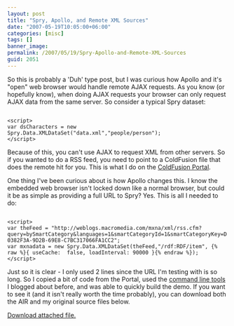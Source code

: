 ```yaml
---
layout: post
title: "Spry, Apollo, and Remote XML Sources"
date: "2007-05-19T10:05:00+06:00"
categories: [misc]
tags: []
banner_image: 
permalink: /2007/05/19/Spry-Apollo-and-Remote-XML-Sources
guid: 2051
---
```


So this is probably a 'Duh' type post, but I was curious how Apollo and it's "open" web browser would handle remote AJAX requests. As you know (or hopefully know), when doing AJAX requests your browser can only request AJAX data from the same server. So consider a typical Spry dataset:

<code>
&lt;script&gt;
var dsCharacters = new Spry.Data.XMLDataSet("data.xml","people/person");
&lt;/script&gt;
</code>

Because of this, you can't use AJAX to request XML from other servers. So if you wanted to do a RSS feed, you need to point to a ColdFusion file that does the remote hit for you. This is what I do on the <a href="http://www.coldfusionportal.org">ColdFusion Portal</a>. 

One thing I've been curious about is how Apollo changes this. I know the embedded web browser isn't locked down like a normal browser, but could it be as simple as providing a full URL to Spry? Yes. This is all I needed to do:

<code>
&lt;script&gt;
var theFeed = "http://weblogs.macromedia.com/mxna/xml/rss.cfm?query=bySmartCategory&languages=1&smartCategoryId=1&smartCategoryKey=D0382F3A-9D2B-69E8-C7BC317066FA1CC2";
var mxnadata = new Spry.Data.XMLDataSet(theFeed,"/rdf:RDF/item", {% raw %}{ useCache:  false, loadInterval: 90000 }{% endraw %}); 
&lt;/script&gt;
</code>

Just so it is clear - I only used 2 lines since the URL I'm testing with is so long. So I copied a bit of code from the Portal, used the <a href="http://ray.camdenfamily.com/index.cfm/2007/3/29/Building-an-HTML-based-Apollo-Application">command line tools</a> I blogged about before, and was able to quickly build the demo. If you want to see it (and it isn't really worth the time probably), you can download both the AIR and my original source files below.<p><a href='enclosures/D{% raw %}%3A%{% endraw %}5Cwebsites{% raw %}%5Cdev%{% endraw %}2Ecamdenfamily{% raw %}%2Ecom%{% endraw %}5Cenclosures{% raw %}%2Fsprytest%{% endraw %}2Ezip'>Download attached file.</a></p>